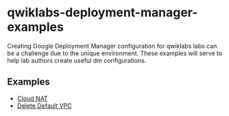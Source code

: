 # qwiklabs-deployment-manager-examples
Creating Google Deployment Manager configuration for qwiklabs labs can be a challenge due to the unique environment.  These examples will serve to help lab authors create useful dm configurations.

## Examples

* [Cloud NAT](examples/cloud_nat/README.md)
* [Delete Default VPC](examples/delete_default_vpc/README.md)
